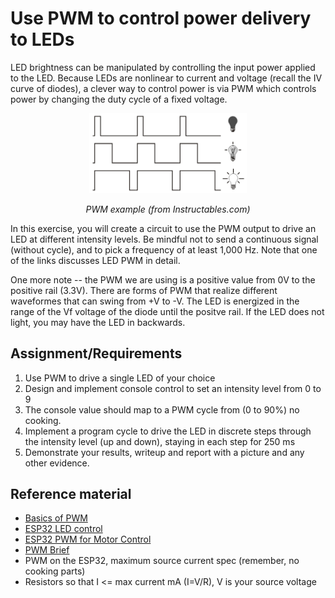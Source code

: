 # Use PWM to control power delivery to LEDs

LED brightness can be manipulated by controlling the input power
applied to the LED. Because LEDs are nonlinear to current and voltage
(recall the IV curve of diodes), a clever way to control power is via
PWM which controls power by changing the duty cycle of a fixed
voltage.

<p align="center">
<img src="/docs/images/pwm.gif" width="50%">
</p>
<p align="center">
<i>PWM example (from Instructables.com)</i>
</p>

In this exercise, you will create a circuit to use the PWM output to
drive an LED at different intensity levels. Be mindful not to send a continuous signal (without
cycle), and to pick a frequency of at least 1,000 Hz. Note that one of
the links discusses LED PWM in detail.

One more note -- the PWM we are using is a positive value from 0V to
the positive rail (3.3V). There are forms of PWM that realize
different waveformes that can swing from +V to -V.  The LED is
energized in the range of the Vf voltage of the diode until the
positve rail. If the LED does not light, you may have the LED in backwards.


## Assignment/Requirements

1. Use PWM to drive a single LED of your choice
2. Design and implement console control to set an intensity level from 0 to 9
3. The console value should map to a PWM cycle from (0 to 90%) no cooking.
4. Implement a program cycle to drive the LED in discrete steps through the intensity level (up and down), 
staying in each step for 250 ms
5. Demonstrate your results, writeup and report with a picture and any other evidence.


## Reference material
- [Basics of PWM](https://en.wikipedia.org/wiki/Pulse-width_modulation)
- [ESP32 LED control](https://docs.espressif.com/projects/esp-idf/en/latest/api-reference/peripherals/ledc.html)
- [ESP32 PWM for Motor Control](https://esp-idf.readthedocs.io/en/latest/api-reference/peripherals/mcpwm.html)
- [PWM Brief](/docs/design-patterns/docs/dp-pwm.md)
- PWM on the ESP32, maximum source current spec (remember, no cooking parts)
- Resistors so that I <= max current mA (I=V/R), V is your source voltage
